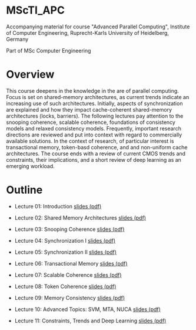 # MScTI_APC
Accompanying material for course "Advanced Parallel Computing", Institute of Computer Engineering, Ruprecht-Karls University of Heidelberg, Germany

Part of MSc Computer Engineering

# Overview 

This course deepens in the knowledge in the are of parallel computing. Focus is set on shared-memory architectures, as current trends indicate an increasing use of such architectures. Initially, aspects of synchronization are explained and how they impact cache-coherent shared-memory architectures (locks, barriers). The following lectures pay attention to the snooping coherence, scalable coherence, foundations of consistency models and relaxed consistency models. Frequently, important research directions are reviewed and put into context with regard to commercially available solutions. In the context of research, of particular interest is transactional memory, token-basd coherence, and and non-uniform cache architectures. The course ends with a review of current CMOS trends and constraints, their implications, and a short review of deep learning as an emerging workload.

# Outline 
* Lecture 01: Introduction
[slides (pdf)](lec01.pdf)

* Lecture 02: Shared Memory Architectures
[slides (pdf)](lec02.pdf)

* Lecture 03: Snooping Coherence
[slides (pdf)](lec03.pdf)

* Lecture 04: Synchronization I
[slides (pdf)](lec04.pdf)

* Lecture 05: Synchronization II
[slides (pdf)](lec05.pdf)

* Lecture 06: Transactional Memory
[slides (pdf)](lec06.pdf)

* Lecture 07: Scalable Coherence
[slides (pdf)](lec07.pdf)

* Lecture 08: Token Coherence
[slides (pdf)](lec08.pdf)

* Lecture 09: Memory Consistency
[slides (pdf)](lec09.pdf)

* Lecture 10: Advanced Topics: SVM, MTA, NUCA
[slides (pdf)](lec10.pdf)

* Lecture 11: Constraints, Trends and Deep Learning
[slides (pdf)](lec11.pdf)
